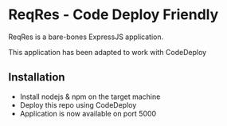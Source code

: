 ReqRes - Code Deploy Friendly
======

ReqRes is a bare-bones ExpressJS application.

This application has been adapted to work with CodeDeploy

## Installation

* Install nodejs & npm on the target machine
* Deploy this repo using CodeDeploy
* Application is now available on port 5000
